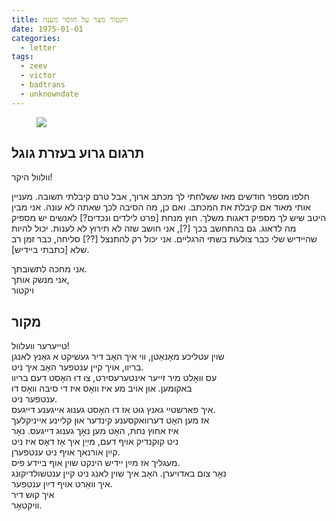 ```yaml
---
title: ויקטור מצר על חוסר מענה
date: 1975-01-01
categories:
  - letter
tags:
  - zeev
  - victor
  - badtrans
  - unknowndate
---
```


<figure class="half">
    <a  href="/pupko-papers/assets/images/1975-01-01-victor-1.jpg">
    <img src="/pupko-papers/assets/images/1975-01-01-victor-1.jpg"></a>
</figure>

## תרגום גרוע בעזרת גוגל
וולוול היקר!

חלפו מספר חודשים מאז ששלחתי לך מכתב ארוך,
אבל טרם קיבלתי תשובה.
מעניין אותי מאוד אם קיבלת את המכתב.
ואם כן, מה הסיבה לכך שאתה לא עונה.
אני מבין היטב שיש לך מספיק דאגות משלך.
חוץ מנחת [פרט לילדים ונכדים?] לאנשים יש מספיק מה לדאוג.
גם בהתחשב בכך [?], אני חושב שזה לא תירוץ לא לענות.
יכול להיות שהיידיש שלי כבר צולעת בשתי הרגליים.
אני יכול רק להתנצל [??]
סליחה, כבר זמן רב שלא [כתבתי ביידיש].

אני מחכה לתשובתך.  
אני מנשק אותך,  
ויקטור

## מקור
טייערער װעלװל!  
שוין עטליכע מאָנאַטן, װי איך האָבּ דיר געשיקט א גאַנץ לאנגן  
בריװ, אויך קיין ענטפער האָבּ איך ניט.  
עס וואָלט מיר זייער אינטערעסירט, צוּ דוּ האָסט דעם בריװ  
באקוּמען. אוּן אויבּ מע איז וואָס איז די סיבּה װאָס דוּ  
ענטפער ניט.  
איך פארשטיי גאנץ גוּט אז דוּ האָסט גענוּג אייגענע דייגעס.  
אז מען האָט דערוואקסענע קינדער אוּן קליינע אייניקלעך  
איז אחוץ נחת, האָט מען נאָך גענוּג דייגעס. נאָר  
ניט קוּקנדיק אויף דעם, מײֵן איך אַז דאָס איז ניט  
קײַן אורנאך אויף ניט ענטפערן.  
מעגליך אז מײַן יידיש הינקט שוין אוף בײדע פיס.  
נאָר צום באדויערן. האָב איך שוין לאנג ניט קײן ענטשולדיקוּנג  
איך װאַרט אויף דײַן ענטפער.  
איך קוּש דיר  
װיקטאָר.  
